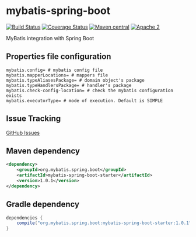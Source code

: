 # mybatis-spring-boot

[![Build Status](https://travis-ci.org/mybatis/mybatis-spring-boot.svg)](https://travis-ci.org/mybatis/mybatis-spring-boot)
[![Coverage Status](https://coveralls.io/repos/mybatis/mybatis-spring-boot/badge.svg?branch=master&service=github)](https://coveralls.io/github/mybatis/mybatis-spring-boot?branch=master)
[![Maven central](https://maven-badges.herokuapp.com/maven-central/org.mybatis.spring.boot/mybatis-spring-boot/badge.svg)](https://maven-badges.herokuapp.com/maven-central/org.mybatis.spring.boot/mybatis-spring-boot)
[![Apache 2](http://img.shields.io/badge/license-Apache%202-red.svg)](http://www.apache.org/licenses/LICENSE-2.0)

MyBatis integration with Spring Boot

## Properties file configuration

```
mybatis.config= # mybatis config file
mybatis.mapperLocations= # mappers file
mybatis.typeAliasesPackage= # domain object's package 
mybatis.typeHandlersPackage= # handler's package
mybatis.check-config-location= # check the mybatis configuration exists
mybatis.executorType= # mode of execution. Default is SIMPLE
```

## Issue Tracking

[GitHub Issues](https://github.com/mybatis/mybatis-spring-boot/issues)

## Maven dependency

```xml
<dependency>
	<groupId>org.mybatis.spring.boot</groupId>
	<artifactId>mybatis-spring-boot-starter</artifactId>
	<version>1.0.1</version>
</dependency>
```

## Gradle dependency

```groovy
dependencies {
    compile("org.mybatis.spring.boot:mybatis-spring-boot-starter:1.0.1")
}
```
